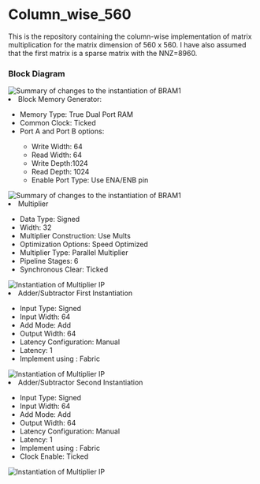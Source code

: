 <h1>Column_wise_560</h1>
<p>This is the repository containing the column-wise implementation of matrix multiplication for the matrix dimension of 560 x 560. I have also assumed that the first matrix is a sparse matrix with the NNZ=8960.</p>
<h3>Block Diagram</h3>
<img src="https://user-images.githubusercontent.com/79155839/124373494-48e11f00-dcb0-11eb-86c0-e0992302ba88.png/>

<h3>Description of the files </h3>
<ol>
 <li>topmod.v</li><p> This module is the top module for the entire design and is used as top for synthesis. This instantiates all the other modules involved in the design.</p>
 <li>matrix.v</li><p>This module consists of the code relating to the initialization of the sparse BRAMs with the sparse matrix at the start of the execution process.</p>
 <li>counter_up.v , counter_even.v , counter_odd.v</li><p>These are simple counter logics used within the design.</p>
 <li>adder_output.v</li><p>This module is the block responsible for reading from the 16 partial product storing BRAMs and summing them up and sending them out as final output matrix. The output is sent 2 values every cycle and each instance of adder_output.v is responsible for generating one output value every cycle.</p>
 <li>MUL_BLOCK.v</li><p>This module consists of a single instance of a multiplier IP and is responsible for giving it valid output and giving out valid outputs as and when the multiplier produces an output. </p>
 <li>ADDITION_BLOCK.v</li><p>This module is responsible for adding the newly generated partial product with the pre-existing partial product within the partial product BRAM.</p>
 <li>sr_flip.v</li><p> This module consists of simple single bit counters</p>
 <li>simulation.v</li> <p>This module is the testbench used for the simulation of the design. It instantiates topmod.v and provides the inputs and collects the output from the design.</p>
</ol>

<h3>Xilinx IP Instantiation</h3> 
 <p>The sparse matrix is stored in the COO format.</p>
<p>Other than the files included in the repository, in order to run the code, the following Xilinx IPs will have to be instantiated with the settings for each described below.</p>
<ol>
 <li> Block Memory Generator:</li>
      <ul>
       <li>Memory Type: True Dual Port RAM</li>
       <li> Common Clock: Ticked</li>
       <li> Port A and Port B options:</li>
           <ul>
            <li>Write Width: 32</li>
            <li> Read Width: 32</li>
            <li> Write Depth: 2048</li>
            <li> Read Depth: 2048</li>
            <li> Enable Port Type: Use ENA/ENB pin</li>
       </ul>
 </ul>
<img src="https://user-images.githubusercontent.com/79155839/124355180-85b80200-dc2d-11eb-87bb-1dd471deec06.png" alt="Summary of changes to the instantiation of BRAM1"/>

 <li>Block Memory Generator:</li>
  <ul>
       <li>Memory Type: True Dual Port RAM</li>
       <li> Common Clock: Ticked</li>
       <li> Port A and Port B options:</li>
           <ul>
            <li>Write Width: 64</li>
            <li> Read Width: 64</li>
            <li> Write Depth:1024</li>
            <li> Read Depth: 1024</li>
            <li> Enable Port Type: Use ENA/ENB pin</li>
       </ul>
 </ul>
<img src="https://user-images.githubusercontent.com/79155839/124355486-0e836d80-dc2f-11eb-82ff-4f47f649f8e6.png" alt="Summary of changes to the instantiation of BRAM1"/>
 <li>Multiplier</li>
<ul>
       <li>Data Type: Signed</li>
       <li> Width: 32</li>
       <li> Multiplier Construction: Use Mults</li>
       <li>Optimization Options: Speed Optimized</li>
       <li> Multiplier Type: Parallel Multiplier</li>
       <li> Pipeline Stages: 6</li>
       <li> Synchronous Clear: Ticked </li>
          
 </ul>
 <img src="https://user-images.githubusercontent.com/79155839/124355675-1099fc00-dc30-11eb-8446-6e41faf1e4dd.png" alt="Instantiation of Multiplier IP"/>

 <li>Adder/Subtractor  First Instantiation</li> 

 <ul>
       <li>Input Type: Signed</li>
       <li> Input Width: 64</li>
       <li> Add Mode: Add</li>
       <li>Output Width: 64</li>
       <li> Latency Configuration: Manual</li>
       <li> Latency: 1</li>
       <li> Implement using : Fabric</li>
        
 </ul>
  <img src="https://user-images.githubusercontent.com/79155839/124355795-a59cf500-dc30-11eb-9a60-530de3a69979.png" alt="Instantiation of Multiplier IP"/>

 
  <li>Adder/Subtractor  Second Instantiation</li> 

 <ul>
       <li>Input Type: Signed</li>
       <li> Input Width: 64</li>
       <li> Add Mode: Add</li>
       <li>Output Width: 64</li>
       <li> Latency Configuration: Manual</li>
       <li> Latency: 1</li>
       <li> Implement using : Fabric</li>
       <li> Clock Enable: Ticked</li>
        
 </ul>

  <img src="https://user-images.githubusercontent.com/79155839/124356030-a7b38380-dc31-11eb-87bf-6bfc051de8aa.png" alt="Instantiation of Multiplier IP"/>
 
</ol>


    
      
  
